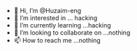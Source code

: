 - 👋 Hi, I’m @Huzaim-eng
- 👀 I’m interested in ... hacking    
- 🌱 I’m currently learning ...hacking
- 💞️ I’m looking to collaborate on ...nothing
- 📫 How to reach me ...nothing

<!---
Huzaim-eng/Huzaim-eng is a ✨ special ✨ repository because its `README.md` (this file) appears on your GitHub profile.
You can click the Preview link to take a look at your changes.
--->
